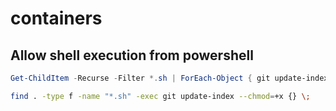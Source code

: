 # containers

## Allow shell execution from powershell
```powershell
Get-ChildItem -Recurse -Filter *.sh | ForEach-Object { git update-index --chmod=+x $_.FullName }
```

```bash
find . -type f -name "*.sh" -exec git update-index --chmod=+x {} \;
```